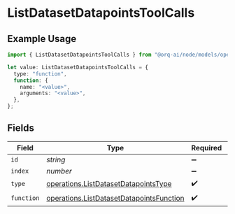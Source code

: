 # ListDatasetDatapointsToolCalls

## Example Usage

```typescript
import { ListDatasetDatapointsToolCalls } from "@orq-ai/node/models/operations";

let value: ListDatasetDatapointsToolCalls = {
  type: "function",
  function: {
    name: "<value>",
    arguments: "<value>",
  },
};
```

## Fields

| Field                                                                                                | Type                                                                                                 | Required                                                                                             | Description                                                                                          |
| ---------------------------------------------------------------------------------------------------- | ---------------------------------------------------------------------------------------------------- | ---------------------------------------------------------------------------------------------------- | ---------------------------------------------------------------------------------------------------- |
| `id`                                                                                                 | *string*                                                                                             | :heavy_minus_sign:                                                                                   | N/A                                                                                                  |
| `index`                                                                                              | *number*                                                                                             | :heavy_minus_sign:                                                                                   | N/A                                                                                                  |
| `type`                                                                                               | [operations.ListDatasetDatapointsType](../../models/operations/listdatasetdatapointstype.md)         | :heavy_check_mark:                                                                                   | N/A                                                                                                  |
| `function`                                                                                           | [operations.ListDatasetDatapointsFunction](../../models/operations/listdatasetdatapointsfunction.md) | :heavy_check_mark:                                                                                   | N/A                                                                                                  |